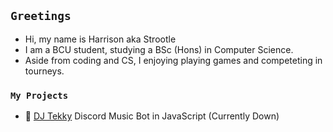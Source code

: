 ## `Greetings`
- Hi, my name is Harrison aka Strootle
- I am a BCU student, studying a BSc (Hons) in Computer Science.
- Aside from coding and CS, I enjoying playing games and competeting in tourneys.

### `My Projects`
- 🤖 [DJ Tekky](https://github.com/Strootle/DJ-Tekky) Discord Music Bot in JavaScript (Currently Down)

